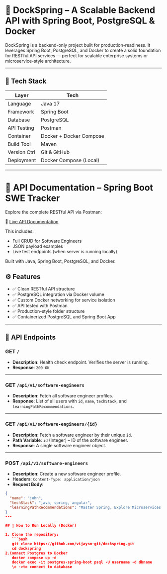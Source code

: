 # 🚀 DockSpring – A Scalable Backend API with Spring Boot, PostgreSQL & Docker

DockSpring is a backend-only project built for production-readiness. It leverages Spring Boot, PostgreSQL, and Docker to create a solid foundation for RESTful API services — perfect for scalable enterprise systems or microservice-style architecture.

---

## 🧱 Tech Stack

| Layer        | Tech                     |
|--------------|--------------------------|
| Language     | Java 17                  |
| Framework    | Spring Boot              |
| Database     | PostgreSQL               |
| API Testing  | Postman                  |
| Container    | Docker + Docker Compose  |
| Build Tool   | Maven                    |
| Version Ctrl | Git & GitHub             |
| Deployment   | Docker Compose (Local)   |

---

# 📘 API Documentation – Spring Boot SWE Tracker

Explore the complete RESTful API via Postman:

🔗 [Live API Documentation](https://documenter.getpostman.com/view/37432471/2sB2qah1fB)

This includes:
- Full CRUD for Software Engineers
- JSON payload examples
- Live test endpoints (when server is running locally)

Built with Java, Spring Boot, PostgreSQL, and Docker.


## ⚙️ Features

- ✅ Clean RESTful API structure
- ✅ PostgreSQL integration via Docker volume
- ✅ Custom Docker networking for service isolation
- ✅ API tested with Postman
- ✅ Production-style folder structure
- ✅ Containerized PostgreSQL and Spring Boot App

---

## 🧪 API Endpoints

### GET `/`
- **Description**: Health check endpoint. Verifies the server is running.
- **Response**: `200 OK`

---

### GET `/api/v1/software-engineers`
- **Description**: Fetch all software engineer profiles.
- **Response**: List of all users with `id`, `name`, `techStack`, and `learningPathRecommendations`.

---

### GET `/api/v1/software-engineers/{id}`
- **Description**: Fetch a software engineer by their unique `id`.
- **Path Variable**: `id` (Integer) – ID of the software engineer.
- **Response**: A single software engineer object.

---

### POST `/api/v1/software-engineers`
- **Description**: Create a new software engineer profile.
- **Headers**: `Content-Type: application/json`
- **Request Body**:
```json
{
  "name": "john",
  "techStack": "java, spring, angular",
  "learningPathRecommendations": "Master Spring, Explore Microservices, Study System Design"
}
---

## 🐳 How to Run Locally (Docker)

1. Clone the repository:
   ```bash
   git clone https://github.com/vijaysm-git/dockspring.git
   cd dockspring
2.Connect Postgres to Docker
   docker compose up -d
   docker exec -it postgres-spring-boot psql -U username -d dbname
   \c ->to connect to database


